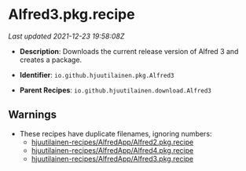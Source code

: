 # Alfred3.pkg.recipe

_Last updated 2021-12-23 19:58:08Z_

- **Description**: Downloads the current release version of Alfred 3 and creates a package.

- **Identifier**: `io.github.hjuutilainen.pkg.Alfred3`

- **Parent Recipes**: `io.github.hjuutilainen.download.Alfred3`

## Warnings

- These recipes have duplicate filenames, ignoring numbers:
    - [hjuutilainen-recipes/AlfredApp/Alfred2.pkg.recipe](/autopkg-dupe-tracker/hjuutilainen-recipes/AlfredApp/Alfred2.pkg.recipe)
    - [hjuutilainen-recipes/AlfredApp/Alfred4.pkg.recipe](/autopkg-dupe-tracker/hjuutilainen-recipes/AlfredApp/Alfred4.pkg.recipe)
    - [hjuutilainen-recipes/AlfredApp/Alfred3.pkg.recipe](/autopkg-dupe-tracker/hjuutilainen-recipes/AlfredApp/Alfred3.pkg.recipe)